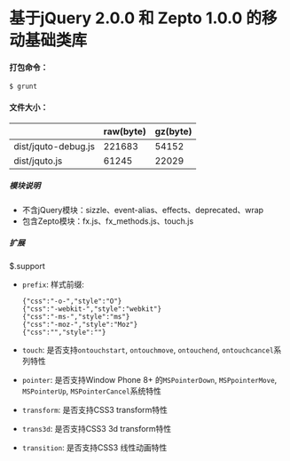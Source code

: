 # 基于jQuery 2.0.0 和 Zepto 1.0.0 的移动基础类库

#### 打包命令：
    
    $ grunt

#### 文件大小：
    
| |   raw(byte)  |   gz(byte) |
| ---- | ---- | ---- |
|dist/jquto-debug.js| 221683 | 54152 |
|dist/jquto.js| 61245 | 22029 |

##### 模块说明
    
* 不含jQuery模块：sizzle、event-alias、effects、deprecated、wrap
* 包含Zepto模块：fx.js、fx_methods.js、touch.js

##### 扩展

$.support

* `prefix`: 样式前缀: 
    
    ```javasript
    {"css":"-o-","style":"O"} 
    {"css":"-webkit-","style":"webkit"}
    {"css":"-ms-","style":"ms"}
    {"css":"-moz-","style":"Moz"}
    {"css":"","style":""}
    ```
    
* `touch`: 是否支持`ontouchstart`, `ontouchmove`, `ontouchend`, `ontouchcancel`系列特性
* `pointer`: 是否支持Window Phone 8+ 的`MSPointerDown`, `MSPpointerMove`, `MSPointerUp`, `MSPointerCancel`系统特性
* `transform`: 是否支持CSS3 transform特性
* `trans3d`: 是否支持CSS3 3d transform特性
* `transition`: 是否支持CSS3 线性动画特性

